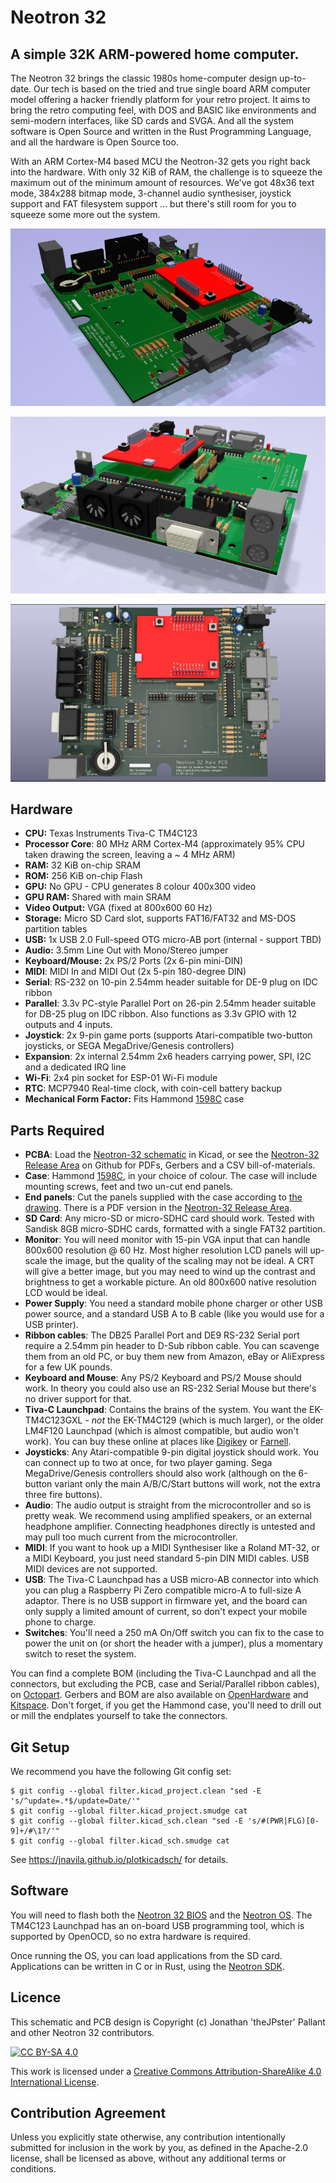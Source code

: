 # Neotron 32

## A simple 32K ARM-powered home computer.

The Neotron 32 brings the classic 1980s home-computer design up-to-date. Our tech is based on the tried and true single board ARM computer model offering a hacker friendly platform for your retro project. It aims to bring the retro computing feel, with DOS and BASIC like environments and semi-modern interfaces, like SD cards and SVGA. And all the system software is Open Source and written in the Rust Programming Language, and all the hardware is Open Source too.

With an ARM Cortex-M4 based MCU the Neotron-32 gets you right back into the hardware. With only 32 KiB of RAM, the challenge is to squeeze the maximum out of the minimum amount of resources. We've got 48x36 text mode, 384x288 bitmap mode, 3-channel audio synthesiser, joystick support and FAT filesystem support ... but there's still room for you to squeeze some more out the system.

![Right Hand View](./neotron-32-a.jpg)

![Left Hand View](./neotron-32-b.jpg)

![Top View](./neotron-32-c.jpg)

## Hardware

  - **CPU:** Texas Instruments Tiva-C TM4C123
  - **Processor Core**: 80 MHz ARM Cortex-M4 (approximately 95% CPU taken drawing the screen, leaving a ~ 4 MHz ARM)
  - **RAM:** 32 KiB on-chip SRAM
  - **ROM:** 256 KiB on-chip Flash
  - **GPU:** No GPU - CPU generates 8 colour 400x300 video
  - **GPU RAM:** Shared with main SRAM
  - **Video Output:** VGA (fixed at 800x600 60 Hz)
  - **Storage:** Micro SD Card slot, supports FAT16/FAT32 and MS-DOS partition tables
  - **USB:** 1x USB 2.0 Full-speed OTG micro-AB port (internal - support TBD)
  - **Audio:** 3.5mm Line Out with Mono/Stereo jumper
  - **Keyboard/Mouse:** 2x PS/2 Ports (2x 6-pin mini-DIN)
  - **MIDI**: MIDI In and MIDI Out (2x 5-pin 180-degree DIN)
  - **Serial**: RS-232 on 10-pin 2.54mm header suitable for DE-9 plug on IDC ribbon
  - **Parallel**: 3.3v PC-style Parallel Port on 26-pin 2.54mm header suitable for DB-25 plug on IDC ribbon. Also functions as 3.3v GPIO with 12 outputs and 4 inputs.
  - **Joystick**: 2x 9-pin game ports (supports Atari-compatible two-button joysticks, or SEGA MegaDrive/Genesis controllers)
  - **Expansion**: 2x internal 2.54mm 2x6 headers carrying power, SPI, I2C and a dedicated IRQ line
  - **Wi-Fi**: 2x4 pin socket for ESP-01 Wi-Fi module
  - **RTC**: MCP7940 Real-time clock, with coin-cell battery backup
  - **Mechanical Form Factor:** Fits Hammond [1598C] case

[1598C]: ./datasheets/Hammond%201598C.pdf

## Parts Required

  - **PCBA**: Load the [Neotron-32 schematic](./neotron-32.sch) in Kicad, or see the [Neotron-32 Release Area] on Github for PDFs, Gerbers and a CSV bill-of-materials.
  - **Case**: Hammond [1598C], in your choice of colour. The case will include mounting screws, feet and two un-cut end panels.
  - **End panels**: Cut the panels supplied with the case according to [the drawing](./endpanels/endpanels.dxf). There is a PDF version in the [Neotron-32 Release Area].
  - **SD Card**: Any micro-SD or micro-SDHC card should work. Tested with Sandisk 8GB micro-SDHC cards, formatted with a single FAT32 partition.
  - **Monitor**: You will need monitor with 15-pin VGA input that can handle 800x600 resolution @ 60 Hz. Most higher resolution LCD panels will up-scale the image, but the quality of the scaling may not be ideal. A CRT will give a better image, but you may need to wind up the contrast and brightness to get a workable picture. An old 800x600 native resolution LCD would be ideal.
  - **Power Supply**: You need a standard mobile phone charger or other USB power source, and a standard USB A to B cable (like you would use for a USB printer).
  - **Ribbon cables**: The DB25 Parallel Port and DE9 RS-232 Serial port require a 2.54mm pin header to D-Sub ribbon cable. You can scavenge them from an old PC, or buy them new from Amazon, eBay or AliExpress for a few UK pounds.
  - **Keyboard and Mouse**: Any PS/2 Keyboard and PS/2 Mouse should work. In theory you could also use an RS-232 Serial Mouse but there's no driver support for that.
  - **Tiva-C Launchpad**: Contains the brains of the system. You want the EK-TM4C123GXL - *not* the EK-TM4C129 (which is much larger), or the older LM4F120 Launchpad (which is almost compatible, but audio won't work). You can buy these online at places like [Digikey](https://www.digikey.co.uk/products/en?keywords=296-35760-ND) or [Farnell](https://uk.farnell.com/texas-instruments/ek-tm4c123gxl/launchpad-tiva-c-evaluation-kit/dp/3126091).
  - **Joysticks**: Any Atari-compatible 9-pin digital joystick should work. You can connect up to two at once, for two player gaming. Sega MegaDrive/Genesis controllers should also work (although on the 6-button variant only the main A/B/C/Start buttons will work, not the extra three fire buttons).
  - **Audio**: The audio output is straight from the microcontroller and so is pretty weak. We recommend using amplified speakers, or an external headphone amplifier. Connecting headphones directly is untested and may pull too much current from the microcontroller.
  - **MIDI**: If you want to hook up a MIDI Synthesiser like a Roland MT-32, or a MIDI Keyboard, you just need standard 5-pin DIN MIDI cables. USB MIDI devices are not supported.
  - **USB**: The Tiva-C Launchpad has a USB micro-AB connector into which you can plug a Raspberry Pi Zero compatible micro-A to full-size A adaptor. There is no USB support in firmware yet, and the board can only supply a limited amount of current, so don't expect your mobile phone to charge.
  - **Switches**: You'll need a 250 mA On/Off switch you can fix to the case to power the unit on (or short the header with a jumper), plus a momentary switch to reset the system.

You can find a complete BOM (including the Tiva-C Launchpad and all the connectors, but excluding the PCB, case and Serial/Parallel ribbon cables), on [Octopart]. Gerbers and BOM are also available on [OpenHardware] and [Kitspace]. Don't forget, if you get the Hammond case, you'll need to drill out or mill the endplates yourself to take the connectors.

[Neotron-32 Release Area]: https://github.com/Neotron-Compute/Neotron-32-Hardware/releases
[Octopart]: https://octopart.com/bom-tool/tBdBR3vl
[OpenHardware]: https://www.openhardware.io/view/783/Neotron-32
[Kitspace]: https://kitspace.org/boards/github.com/neotron-compute/neotron-32-hardware/

## Git Setup

We recommend you have the following Git config set:

```console
$ git config --global filter.kicad_project.clean "sed -E 's/^update=.*$/update=Date/'"
$ git config --global filter.kicad_project.smudge cat
$ git config --global filter.kicad_sch.clean "sed -E 's/#(PWR|FLG)[0-9]+/#\1?/'"
$ git config --global filter.kicad_sch.smudge cat
```

See https://jnavila.github.io/plotkicadsch/ for details.

## Software

You will need to flash both the [Neotron 32 BIOS](https://github.com/neotron-compute/Neotron-32-BIOS) and the [Neotron OS](https://github.com/neotron-compute/Neotron-OS). The TM4C123 Launchpad has an on-board USB programming tool, which is supported by OpenOCD, so no extra hardware is required.

Once running the OS, you can load applications from the SD card. Applications can be written in C or in Rust, using the [Neotron SDK](https://github.com/neotron-compute/Neotron-SDK).

## Licence

This schematic and PCB design is Copyright (c) Jonathan 'theJPster' Pallant and other Neotron 32 contributors.

[![CC BY-SA 4.0](https://i.creativecommons.org/l/by-sa/4.0/88x31.png)](http://creativecommons.org/licenses/by-sa/4.0/)

This work is licensed under a [Creative Commons Attribution-ShareAlike 4.0 International License](http://creativecommons.org/licenses/by-sa/4.0/).

## Contribution Agreement

Unless you explicitly state otherwise, any contribution intentionally submitted for inclusion in the work by you, as defined in the Apache-2.0 license, shall be licensed as above, without any additional terms or conditions.
